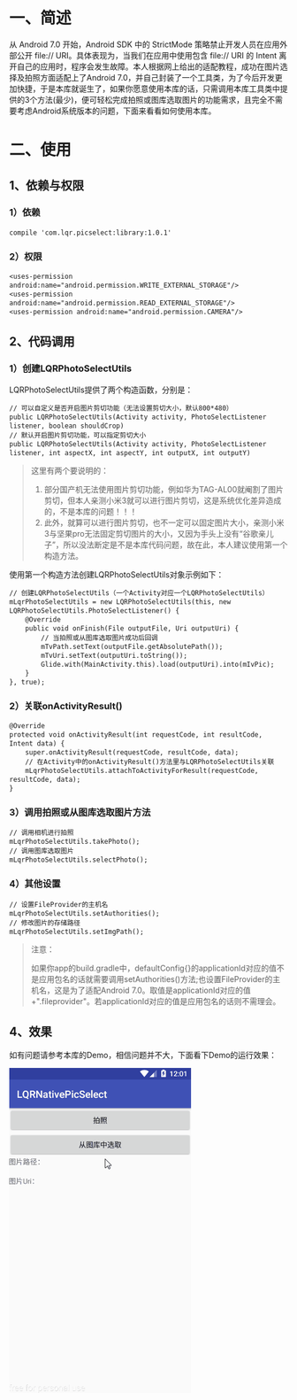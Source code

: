 # 一、简述 

从 Android 7.0 开始，Android SDK 中的 StrictMode 策略禁止开发人员在应用外部公开 file:// URI。具体表现为，当我们在应用中使用包含 file:// URI 的 Intent 离开自己的应用时，程序会发生故障。本人根据网上给出的适配教程，成功在图片选择及拍照方面适配上了Android 7.0，并自己封装了一个工具类，为了今后开发更加快捷，于是本库就诞生了，如果你愿意使用本库的话，只需调用本库工具类中提供的3个方法(最少)，便可轻松完成拍照或图库选取图片的功能需求，且完全不需要考虑Android系统版本的问题，下面来看看如何使用本库。


# 二、使用

## 1、依赖与权限

### 1）依赖

	compile 'com.lqr.picselect:library:1.0.1'

### 2）权限

    <uses-permission android:name="android.permission.WRITE_EXTERNAL_STORAGE"/>
    <uses-permission android:name="android.permission.READ_EXTERNAL_STORAGE"/>
    <uses-permission android:name="android.permission.CAMERA"/>

## 2、代码调用

### 1）创建LQRPhotoSelectUtils
LQRPhotoSelectUtils提供了两个构造函数，分别是：

	// 可以自定义是否开启图片剪切功能（无法设置剪切大小，默认800*480）
	public LQRPhotoSelectUtils(Activity activity, PhotoSelectListener listener, boolean shouldCrop)
	// 默认开启图片剪切功能，可以指定剪切大小
	public LQRPhotoSelectUtils(Activity activity, PhotoSelectListener listener, int aspectX, int aspectY, int outputX, int outputY) 

>这里有两个要说明的：
>
>1. 部分国产机无法使用图片剪切功能，例如华为TAG-AL00就阉割了图片剪切，但本人亲测小米3就可以进行图片剪切，这是系统优化差异造成的，不是本库的问题！！！
>1. 此外，就算可以进行图片剪切，也不一定可以固定图片大小，亲测小米3与坚果pro无法固定剪切图片的大小，又因为手头上没有“谷歌亲儿子”，所以没法断定是不是本库代码问题，故在此，本人建议使用第一个构造方法。

使用第一个构造方法创建LQRPhotoSelectUtils对象示例如下：

	// 创建LQRPhotoSelectUtils（一个Activity对应一个LQRPhotoSelectUtils）
    mLqrPhotoSelectUtils = new LQRPhotoSelectUtils(this, new LQRPhotoSelectUtils.PhotoSelectListener() {
        @Override
        public void onFinish(File outputFile, Uri outputUri) {
            // 当拍照或从图库选取图片成功后回调
            mTvPath.setText(outputFile.getAbsolutePath());
            mTvUri.setText(outputUri.toString());
            Glide.with(MainActivity.this).load(outputUri).into(mIvPic);
        }
    }, true);

### 2）关联onActivityResult()

    @Override
    protected void onActivityResult(int requestCode, int resultCode, Intent data) {
        super.onActivityResult(requestCode, resultCode, data);
        // 在Activity中的onActivityResult()方法里与LQRPhotoSelectUtils关联
        mLqrPhotoSelectUtils.attachToActivityForResult(requestCode, resultCode, data);
    }

### 3）调用拍照或从图库选取图片方法

	// 调用相机进行拍照
	mLqrPhotoSelectUtils.takePhoto();
	// 调用图库选取图片
	mLqrPhotoSelectUtils.selectPhoto();


### 4）其他设置

	// 设置FileProvider的主机名
	mLqrPhotoSelectUtils.setAuthorities();
	// 修改图片的存储路径
    mLqrPhotoSelectUtils.setImgPath();

>注意：
>
>如果你app的build.gradle中，defaultConfig{}的applicationId对应的值不是应用包名的话就需要调用setAuthorities()方法;也设置FileProvider的主机名，这是为了适配Android 7.0。取值是applicationId对应的值+".fileprovider"。若applicationId对应的值是应用包名的话则不需理会。

## 4、效果

如有问题请参考本库的Demo，相信问题并不大，下面看下Demo的运行效果：

![](screenhots/1.gif)




